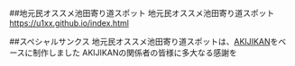 ##地元民オススメ池田寄り道スポット
地元民オススメ池田寄り道スポット  
https://u1xx.github.io/index.html

##スペシャルサンクス
地元民オススメ池田寄り道スポットは、[AKIJIKAN](https://howml.github.io/akijikan/)をベースに制作しました
AKIJIKANの関係者の皆様に多大なる感謝を
